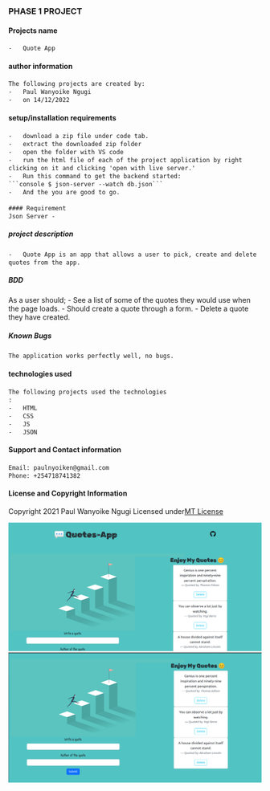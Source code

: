 ### PHASE 1 PROJECT
#### Projects name
    -   Quote App
#### author information
    The following projects are created by:
    -   Paul Wanyoike Ngugi
    -   on 14/12/2022
#### setup/installation requirements
    -   download a zip file under code tab.
    -   extract the downloaded zip folder
    -   open the folder with VS code
    -   run the html file of each of the project application by right clicking on it and clicking 'open with live server.'
    -   Run this command to get the backend started:
    ```console $ json-server --watch db.json```
    -   And the you are good to go.

    #### Requirement
    Json Server - 
##### project description
    -   Quote App is an app that allows a user to pick, create and delete quotes from the app.
##### BDD
As a user should;
    -   See a list of some of the quotes they would use when the page loads.
    -   Should create a quote through a form.
    -   Delete a quote they have created.
##### Known Bugs
    The application works perfectly well, no bugs.
#### technologies used
    The following projects used the technologies
    :
    -   HTML
    -   CSS
    -   JS
    -   JSON
#### Support and Contact information
    Email: paulnyoiken@gmail.com
    Phone: +254718741382
#### License and Copyright Information
Copyright 2021 Paul Wanyoike Ngugi Licensed under[MT License]('https://github.com/Paul-ike/phase-1-project/blob/main/LICENSE')


![Screenshot](./images/1.png)
![Screenshot](./images/2.png)